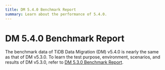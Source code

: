 ```yaml
---
title: DM 5.4.0 Benchmark Report
summary: Learn about the performance of 5.4.0.
---
```


# DM 5.4.0 Benchmark Report

The benchmark data of TiDB Data Migration (DM) v5.4.0 is nearly the same as that of DM v5.3.0. To learn the test purpose, environment, scenarios, and results of DM v5.3.0, refer to [DM 5.3.0 Benchmark Report](/dm/dm-benchmark-v5.3.0.md).